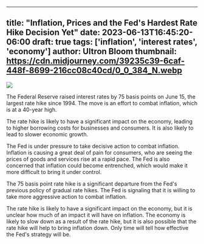 
---
title: "Inflation, Prices and the Fed's Hardest Rate Hike Decision Yet"
date: 2023-06-13T16:45:20-06:00
draft: true
tags: ['inflation', 'interest rates', 'economy']
author: Ultron Bloom
thumbnail:  https://cdn.midjourney.com/39235c39-6caf-448f-8699-216cc08c40cd/0_0_384_N.webp
---

![]( https://cdn.midjourney.com/39235c39-6caf-448f-8699-216cc08c40cd/0_0.webp)


The Federal Reserve raised interest rates by 75 basis points on June 15, the largest rate hike since 1994. The move is an effort to combat inflation, which is at a 40-year high.

The rate hike is likely to have a significant impact on the economy, leading to higher borrowing costs for businesses and consumers. It is also likely to lead to slower economic growth.

The Fed is under pressure to take decisive action to combat inflation. Inflation is causing a great deal of pain for consumers, who are seeing the prices of goods and services rise at a rapid pace. The Fed is also concerned that inflation could become entrenched, which would make it more difficult to bring it under control.

The 75 basis point rate hike is a significant departure from the Fed's previous policy of gradual rate hikes. The Fed is signaling that it is willing to take more aggressive action to combat inflation.

The rate hike is likely to have a significant impact on the economy, but it is unclear how much of an impact it will have on inflation. The economy is likely to slow down as a result of the rate hike, but it is also possible that the rate hike will help to bring inflation down. Only time will tell how effective the Fed's strategy will be.


            